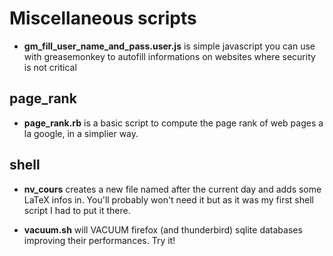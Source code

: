 # Miscellaneous scripts

- **gm_fill_user_name_and_pass.user.js** is simple javascript you can use with greasemonkey to autofill informations on websites where security is not critical

## page_rank

- **page_rank.rb** is a basic script to compute the page rank of web pages a la google, in a simplier way.

## shell

- **nv_cours** creates a new file named after the current day and adds some LaTeX infos in.
  You'll probably won't need it but as it was my first shell script I had to put it there.

- **vacuum.sh** will VACUUM firefox (and thunderbird) sqlite databases improving their performances. Try it!
